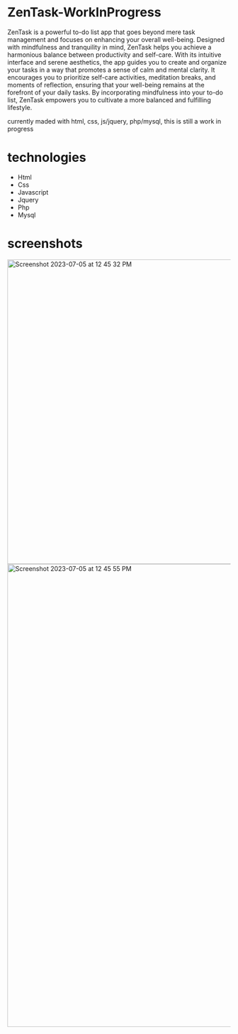 # ZenTask-WorkInProgress
ZenTask is a powerful to-do list app that goes beyond mere task management and focuses on enhancing your overall well-being.
Designed with mindfulness and tranquility in mind, ZenTask helps you achieve a harmonious balance between productivity and self-care. With its intuitive interface and serene aesthetics, the app guides you to create and organize your tasks in a way that promotes a sense of calm and mental clarity. 
It encourages you to prioritize self-care activities, meditation breaks, and moments of reflection, ensuring that your well-being remains at the forefront of your daily tasks. 
By incorporating mindfulness into your to-do list, ZenTask empowers you to cultivate a more balanced and fulfilling lifestyle.


currently maded with html, css, js/jquery, php/mysql, this is still a work in progress 

# technologies

- Html
- Css
- Javascript
- Jquery
- Php
- Mysql

# screenshots

<img width="686" alt="Screenshot 2023-07-05 at 12 45 32 PM" src="https://github.com/lenylopez19/ZenTask-WORKINPROGRESS/assets/20192486/4b0d355c-c736-42e0-8a17-f4fe15d24e35">
<img width="1043" alt="Screenshot 2023-07-05 at 12 45 55 PM" src="https://github.com/lenylopez19/ZenTask-WORKINPROGRESS/assets/20192486/2c20bd9a-23de-46ed-9405-5415fb8f44c6">
